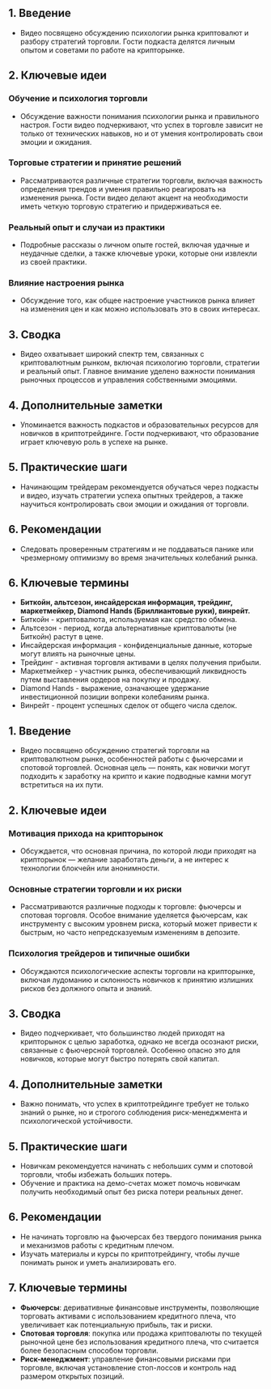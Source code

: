 ## 1. Введение
- Видео посвящено обсуждению психологии рынка криптовалют и разбору стратегий торговли. Гости подкаста делятся личным опытом и советами по работе на крипторынке.

## 2. Ключевые идеи
### Обучение и психология торговли
- Обсуждение важности понимания психологии рынка и правильного настроя. Гости видео подчеркивают, что успех в торговле зависит не только от технических навыков, но и от умения контролировать свои эмоции и ожидания.

### Торговые стратегии и принятие решений
- Рассматриваются различные стратегии торговли, включая важность определения трендов и умения правильно реагировать на изменения рынка. Гости видео делают акцент на необходимости иметь четкую торговую стратегию и придерживаться ее.

### Реальный опыт и случаи из практики
- Подробные рассказы о личном опыте гостей, включая удачные и неудачные сделки, а также ключевые уроки, которые они извлекли из своей практики.

### Влияние настроения рынка
- Обсуждение того, как общее настроение участников рынка влияет на изменения цен и как можно использовать это в своих интересах.

## 3. Сводка
- Видео охватывает широкий спектр тем, связанных с криптовалютным рынком, включая психологию торговли, стратегии и реальный опыт. Главное внимание уделено важности понимания рыночных процессов и управления собственными эмоциями.

## 4. Дополнительные заметки
- Упоминается важность подкастов и образовательных ресурсов для новичков в криптотрейдинге. Гости подчеркивают, что образование играет ключевую роль в успехе на рынке.

## 5. Практические шаги
- Начинающим трейдерам рекомендуется обучаться через подкасты и видео, изучать стратегии успеха опытных трейдеров, а также научиться контролировать свои эмоции и ожидания от торговли.

## 6. Рекомендации
- Следовать проверенным стратегиям и не поддаваться панике или чрезмерному оптимизму во время значительных колебаний рынка.

## 6. Ключевые термины
- **Биткойн, альтсезон, инсайдерская информация, трейдинг, маркетмейкер, Diamond Hands (Бриллиантовые руки), винрейт.**
- Биткойн - криптовалюта, используемая как средство обмена.
- Альтсезон - период, когда альтернативные криптовалюты (не Биткойн) растут в цене.
- Инсайдерская информация - конфиденциальные данные, которые могут влиять на рыночные цены.
- Трейдинг - активная торговля активами в целях получения прибыли.
- Маркетмейкер - участник рынка, обеспечивающий ликвидность путем выставления ордеров на покупку и продажу.
- Diamond Hands - выражение, означающее удержание инвестиционной позиции вопреки колебаниям рынка.
- Винрейт - процент успешных сделок от общего числа сделок.

## 1. Введение
- Видео посвящено обсуждению стратегий торговли на криптовалютном рынке, особенностей работы с фьючерсами и спотовой торговлей. Основная цель — понять, как новички могут подходить к заработку на крипто и какие подводные камни могут встретиться на их пути.

## 2. Ключевые идеи
### Мотивация прихода на крипторынок
- Обсуждается, что основная причина, по которой люди приходят на крипторынок — желание заработать деньги, а не интерес к технологии блокчейн или анонимности.

### Основные стратегии торговли и их риски
- Рассматриваются различные подходы к торговле: фьючерсы и спотовая торговля. Особое внимание уделяется фьючерсам, как инструменту с высоким уровнем риска, который может привести к быстрым, но часто непредсказуемым изменениям в депозите.

### Психология трейдеров и типичные ошибки
- Обсуждаются психологические аспекты торговли на крипторынке, включая лудоманию и склонность новичков к принятию излишних рисков без должного опыта и знаний.

## 3. Сводка
- Видео подчеркивает, что большинство людей приходят на крипторынок с целью заработка, однако не всегда осознают риски, связанные с фьючерсной торговлей. Особенно опасно это для новичков, которые могут быстро потерять свой капитал.

## 4. Дополнительные заметки
- Важно понимать, что успех в криптотрейдинге требует не только знаний о рынке, но и строгого соблюдения риск-менеджмента и психологической устойчивости.

## 5. Практические шаги
- Новичкам рекомендуется начинать с небольших сумм и спотовой торговли, чтобы избежать больших потерь.
- Обучение и практика на демо-счетах может помочь новичкам получить необходимый опыт без риска потери реальных денег.

## 6. Рекомендации
- Не начинать торговлю на фьючерсах без твердого понимания рынка и механизмов работы с кредитным плечом.
- Изучать материалы и курсы по криптотрейдингу, чтобы лучше понимать рынок и уметь анализировать его.

## 7. Ключевые термины
- **Фьючерсы**: деривативные финансовые инструменты, позволяющие торговать активами с использованием кредитного плеча, что увеличивает как потенциальную прибыль, так и риски.
- **Спотовая торговля**: покупка или продажа криптовалюты по текущей рыночной цене без использования кредитного плеча, что считается более безопасным способом торговли.
- **Риск-менеджмент**: управление финансовыми рисками при торговле, включая установление стоп-лоссов и контроль над размером открытых позиций.